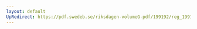 ```yaml
---
layout: default
UpRedirect: https://pdf.swedeb.se/riksdagen-volumeG-pdf/199192/reg_199192/reg_199192_0920.pdf
---
```

